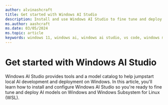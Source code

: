 ```yaml
---
author: alvinashcraft
title: Get started with Windows AI Studio
description: Install and use Windows AI Studio to fine tune and deploy AI models on Windows and WSL.
ms.author: aashcraft
ms.date: 03/05/2024
ms.topic: article
keywords: windows 11, windows ai, windows ai studio, vs code, windows machine learning
---
```


# Get started with Windows AI Studio

Windows AI Studio provides tools and a model catalog to help jumpstart local AI development and deployment on Windows. In this article, you'll learn how to install and configure Windows AI Studio so you're ready to fine tune and deploy AI models on Windows and Windows Subsystem for Linux (WSL).
